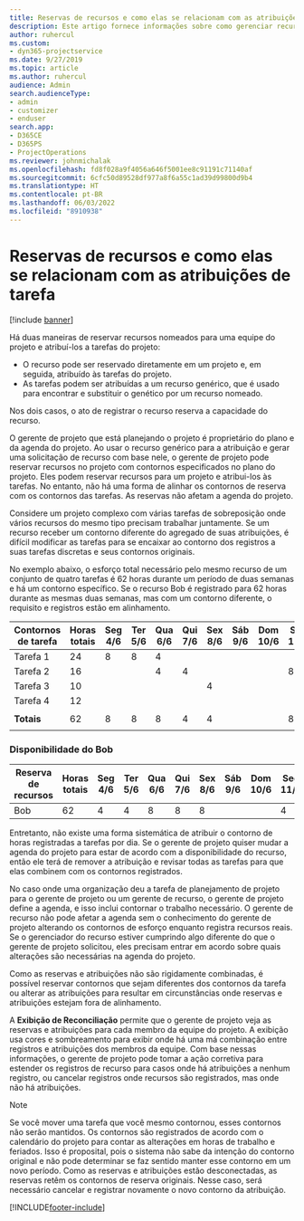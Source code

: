 ```yaml
---
title: Reservas de recursos e como elas se relacionam com as atribuições de tarefa
description: Este artigo fornece informações sobre como gerenciar recursos nomeados, reservas de recurso e atribuições de tarefa, e como se relacionam entre si.
author: ruhercul
ms.custom:
- dyn365-projectservice
ms.date: 9/27/2019
ms.topic: article
ms.author: ruhercul
audience: Admin
search.audienceType:
- admin
- customizer
- enduser
search.app:
- D365CE
- D365PS
- ProjectOperations
ms.reviewer: johnmichalak
ms.openlocfilehash: fd8f028a9f4056a646f5001ee8c91191c71140af
ms.sourcegitcommit: 6cfc50d89528df977a8f6a55c1ad39d99800d9b4
ms.translationtype: HT
ms.contentlocale: pt-BR
ms.lasthandoff: 06/03/2022
ms.locfileid: "8910938"
---
```

# <a name="resource-bookings-and-how-they-relate-to-task-assignments"></a>Reservas de recursos e como elas se relacionam com as atribuições de tarefa

[!include [banner](../includes/psa-now-project-operations.md)]

Há duas maneiras de reservar recursos nomeados para uma equipe do projeto e atribuí-los a tarefas do projeto:

- O recurso pode ser reservado diretamente em um projeto e, em seguida, atribuído às tarefas do projeto.
- As tarefas podem ser atribuídas a um recurso genérico, que é usado para encontrar e substituir o genético por um recurso nomeado. 

Nos dois casos, o ato de registrar o recurso reserva a capacidade do recurso.

O gerente de projeto que está planejando o projeto é proprietário do plano e da agenda do projeto. Ao usar o recurso genérico para a atribuição e gerar uma solicitação de recurso com base nele, o gerente de projeto pode reservar recursos no projeto com contornos especificados no plano do projeto. Eles podem reservar recursos para um projeto e atribui-los às tarefas. No entanto, não há uma forma de alinhar os contornos de reserva com os contornos das tarefas. As reservas não afetam a agenda do projeto.

Considere um projeto complexo com várias tarefas de sobreposição onde vários recursos do mesmo tipo precisam trabalhar juntamente. Se um recurso receber um contorno diferente do agregado de suas atribuições, é difícil modificar as tarefas para se encaixar ao contorno dos registros a suas tarefas discretas e seus contornos originais.

No exemplo abaixo, o esforço total necessário pelo mesmo recurso de um conjunto de quatro tarefas é 62 horas durante um período de duas semanas e há um contorno específico. Se o recurso Bob é registrado para 62 horas durante as mesmas duas semanas, mas com um contorno diferente, o requisito e registros estão em alinhamento.

| **Contornos de tarefa**    | **Horas totais** | Seg 4/6 | Ter 5/6 | Qua 6/6 | Qui 7/6 | Sex 8/6 | Sáb 9/6 | Dom 10/6 | Seg 11/6 | Ter 12/6 | Qua 13/6 | Qui 14/6 | Sex 15/6 |
|----------------------|-----------------|--------|--------|--------|--------|--------|--------|---------|---------|---------|---------|---------|---------|
| Tarefa 1               | 24              | 8      | 8      | 4      |        |        |        |         |         |         | 4       |         |         |
| Tarefa 2               | 16              |        |        | 4      | 4      |        |        |         | 8       |         |         |         |         |
| Tarefa 3               | 10              |        |        |        |        | 4      |        |         |         | 4       |         | 2       |         |
| Tarefa 4               | 12              |        |        |        |        |        |        |         |         |         | 4       |         | 8       |
|                      |                 |        |        |        |        |        |        |         |         |         |         |         |         |
| **Totais**           | 62              | 8      | 8      | 8      | 4      | 4      |        |         | 8       | 4       | 8       | 2       | 8       |
|                      |                 |        |        |        |        |        |        |         |         |         |         |

### <a name="bobs-availability"></a>Disponibilidade do Bob
| **Reserva de recursos** | **Horas totais** | Seg 4/6 | Ter 5/6 | Qua 6/6 | Qui 7/6 | Sex 8/6 | Sáb 9/6 | Dom 10/6 | Seg 11/6 | Ter 12/6 | Qua 13/6 | Qui 14/6 | Sex 15/6 |
|------------------------|-----------------|--------|--------|--------|--------|--------|--------|---------|---------|---------|---------|---------|---------|
| Bob                    | 62              | 4      | 4      | 8      | 8      | 8      |        |         | 4       | 4       | 8       | 8       | 6       |

Entretanto, não existe uma forma sistemática de atribuir o contorno de horas registradas a tarefas por dia. Se o gerente de projeto quiser mudar a agenda do projeto para estar de acordo com a disponibilidade do recurso, então ele terá de remover a atribuição e revisar todas as tarefas para que elas combinem com os contornos registrados.

No caso onde uma organização deu a tarefa de planejamento de projeto para o gerente de projeto ou um gerente de recurso, o gerente de projeto define a agenda, e isso inclui contornar o trabalho necessário. O gerente de recurso não pode afetar a agenda sem o conhecimento do gerente de projeto alterando os contornos de esforço enquanto registra recursos reais. Se o gerenciador do recurso estiver cumprindo algo diferente do que o gerente de projeto solicitou, eles precisam entrar em acordo sobre quais alterações são necessárias na agenda do projeto.

Como as reservas e atribuições não são rigidamente combinadas, é possível reservar contornos que sejam diferentes dos contornos da tarefa ou alterar as atribuições para resultar em circunstâncias onde reservas e atribuições estejam fora de alinhamento.

A **Exibição de Reconciliação** permite que o gerente de projeto veja as reservas e atribuições para cada membro da equipe do projeto. A exibição usa cores e sombreamento para exibir onde há uma má combinação entre registros e atribuições dos membros da equipe. Com base nessas informações, o gerente de projeto pode tomar a ação corretiva para estender os registros de recurso para casos onde há atribuições a nenhum registro, ou cancelar registros onde recursos são registrados, mas onde não há atribuições.

> [!NOTE]
> Se você mover uma tarefa que você mesmo contornou, esses contornos não serão mantidos. Os contornos são registrados de acordo com o calendário do projeto para contar as alterações em horas de trabalho e feriados. Isso é proposital, pois o sistema não sabe da intenção do contorno original e não pode determinar se faz sentido manter esse contorno em um novo período. Como as reservas e atribuições estão desconectadas, as reservas retêm os contornos de reserva originais. Nesse caso, será necessário cancelar e registrar novamente o novo contorno da atribuição.



[!INCLUDE[footer-include](../includes/footer-banner.md)]
